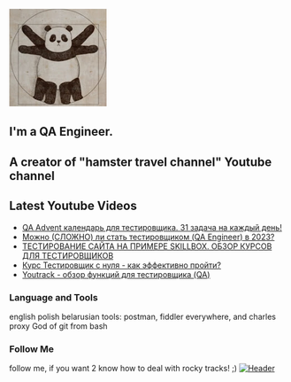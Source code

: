 [![Header](https://github.com/Bajnou/Alexey/blob/main/assets/pnd.png)](https://www.youtube.com/user/Stanleyxxl/)
## I'm a QA Engineer. 
## A creator of "hamster travel channel" Youtube channel 

## Latest Youtube Videos

<!-- YOUTUBE:START -->
- [QA Advent календарь для тестировщика. 31 задача на каждый день!](https://www.youtube.com/watch?v=hCI7fdJyP9Q)
- [Можно &lpar;СЛОЖНО&rpar; ли стать тестировщиком &lpar;QA Engineer&rpar; в 2023?](https://www.youtube.com/watch?v=upFAjlpLACw)
- [ТЕСТИРОВАНИЕ САЙТА НА ПРИМЕРЕ SKILLBOX. ОБЗОР КУРСОВ ДЛЯ ТЕСТИРОВЩИКОВ](https://www.youtube.com/watch?v=R6ZPordIelY)
- [Курс Тестировщик с нуля - как эффективно пройти?](https://www.youtube.com/watch?v=g6hbLHEtdfo)
- [Youtrack -  обзор функций для тестировщика &lpar;QA&rpar;](https://www.youtube.com/watch?v=Z5tUf4VHVQA)
<!-- YOUTUBE:END -->

### Language and Tools
english
polish
belarusian
tools: postman, fiddler everywhere, and charles proxy
God of git from bash

### Follow Me
follow me, if you want 2 know how to deal with rocky tracks! ;)
[![Header](https://img.shields.io/badge/Youtube-090909?style=for-the-badge&logo=youtube&logoColor=f70000)](https://www.youtube.com/user/Stanleyxxl?sub_confirmation=1)
